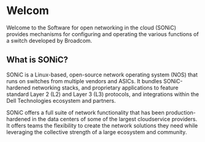 # Welcom
Welcome to the Software for open networking in the cloud (SONiC) provides mechanisms for configuring and operating the various functions of a switch developed by Broadcom. 

## What is SONiC?
SONiC is a Linux-based, open-source network operating system (NOS) that runs on switches from multiple vendors and ASICs. It bundles
SONiC-hardened networking stacks, and proprietary applications to feature standard Layer 2 (L2) and Layer 3 (L3) protocols, and
integrations within the Dell Technologies ecosystem and partners.

SONiC offers a full suite of network functionality that has been production-hardened in the data centers of some of the largest cloudservice providers. It offers teams the flexibility to create the network solutions they need while leveraging the collective strength of a large ecosystem and community.
